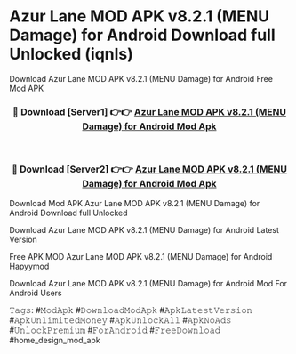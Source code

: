 # Azur Lane MOD APK v8.2.1 (MENU Damage) for Android Download full Unlocked (iqnls)
Download Azur Lane MOD APK v8.2.1 (MENU Damage) for Android Free Mod APK

<div align="center">
<h3>🔴 Download [Server1] 👉👉 <a href="https://apkcomod.com?title=Azur_Lane_MOD_APK_v8.2.1_(MENU_Damage)_for_Android">Azur Lane MOD APK v8.2.1 (MENU Damage) for Android Mod Apk</a></h3><br>

<h3>🔴 Download [Server2] 👉👉 <a href="https://apkcomod.com?title=Azur_Lane_MOD_APK_v8.2.1_(MENU_Damage)_for_Android">Azur Lane MOD APK v8.2.1 (MENU Damage) for Android Mod Apk</a></h3>
</div>


Download Mod APK Azur Lane MOD APK v8.2.1 (MENU Damage) for Android Download full Unlocked

Download Azur Lane MOD APK v8.2.1 (MENU Damage) for Android Latest Version

Free APK MOD Azur Lane MOD APK v8.2.1 (MENU Damage) for Android Hapyymod

Download Azur Lane MOD APK v8.2.1 (MENU Damage) for Android Mod For Android Users

𝚃𝚊𝚐𝚜: #𝙼𝚘𝚍𝙰𝚙𝚔 #𝙳𝚘𝚠𝚗𝚕𝚘𝚊𝚍𝙼𝚘𝚍𝙰𝚙𝚔 #𝙰𝚙𝚔𝙻𝚊𝚝𝚎𝚜𝚝𝚅𝚎𝚛𝚜𝚒𝚘𝚗 #𝙰𝚙𝚔𝚄𝚗𝚕𝚒𝚖𝚒𝚝𝚎𝚍𝙼𝚘𝚗𝚎𝚢 #𝙰𝚙𝚔𝚄𝚗𝚕𝚘𝚌𝚔𝙰𝚕𝚕 #𝙰𝚙𝚔𝙽𝚘𝙰𝚍𝚜 #𝚄𝚗𝚕𝚘𝚌𝚔𝙿𝚛𝚎𝚖𝚒𝚞𝚖 #𝙵𝚘𝚛𝙰𝚗𝚍𝚛𝚘𝚒𝚍 #𝙵𝚛𝚎𝚎𝙳𝚘𝚠𝚗𝚕𝚘𝚊𝚍 #home_design_mod_apk